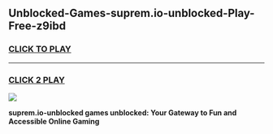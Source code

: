
## Unblocked-Games-suprem.io-unblocked-Play-Free-z9ibd
<h3>
<a href="https://premium76.site?title=suprem.io-unblocked&ref=19M">CLICK TO PLAY</a></h3>
<hr>

<h3>
<a href="https://premium76.site?title=suprem.io-unblocked&ref=19M">CLICK 2 PLAY</a>
  
</h3>

<a href="https://premium76.site?title=suprem.io-unblocked&ref=19M"><img src="https://clearcache.store/games.png"></a>


**suprem.io-unblocked games unblocked: Your Gateway to Fun and Accessible Online Gaming**
